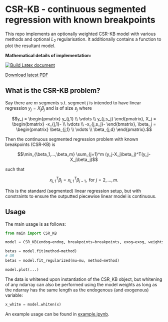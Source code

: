 # CSR-KB - continuous segmented regression with known breakpoints

This repo implements an optionally weighted CSR-KB model with various methods and optional $L_2$ regularisation. It additionally contains a function to plot the resultant model. 

**Mathematical details of implementation:**

[![Build Latex document](https://github.com/SebFoulger/CSR-KB/actions/workflows/build_latex.yaml/badge.svg)](https://github.com/SebFoulger/CSR-KB/actions/workflows/build_latex.yaml)

[Download latest PDF](https://nightly.link/SebFoulger/CSR-KB/workflows/build_latex.yaml/main/PDF.zip)

## What is the CSR-KB problem?

Say there are $m$ segments s.t. segment $j$ is intended to have linear regression $y_j = X_j \beta_j$ and is of size $s_j$ where

$$y_j = \begin{pmatrix}
y_{j,1} \\
\vdots \\
y_{j,s_j}
\end{pmatrix}, X_j = 
\begin{bmatrix}
-x_{j,1}-  \\
\vdots \\
-x_{j,s_j}-
\end{bmatrix}, \beta_j = 
\begin{pmatrix}
\beta_{j,1}  \\
\vdots \\
\beta_{j,d}
\end{pmatrix}.$$

Then the continuous segmented regression problem with known breakpoints (CSR-KB) is

$$\min_{\beta_1,...,\beta_m} \sum_{j=1}^m  (y_j-X_j\beta_j)^T(y_j-X_j\beta_j)$$

such that

$$x_{j, 1}^T \beta_j = x_{j, 1}^T \beta_{j-1}, \text{ for }j=2, ..., m.$$

This is the standard (segmented) linear regression setup, but with constraints to ensure the outputted piecewise linear model is continuous.

## Usage

The main usage is as follows:
```python
from main import CSR_KB

model = CSR_KB(endog=endog, breakpoints=breakpoints, exog=exog, weights=weights, seg_weights=seg_weights, hasconst=hasconst)

betas = model.fit(method=method)
# OR
betas = model.fit_regularized(mu=mu, method=method)

model.plot(...)
```
The data is whitened upon instantiation of the CSR_KB object, but whitening of any ndarray can also be performed using the model weights as long as the ndarray has the same length as the endogenous (and exogenous) variable:
```python
x_white = model.whiten(x)
```

An example usage can be found in [example.ipynb](example.ipynb).

